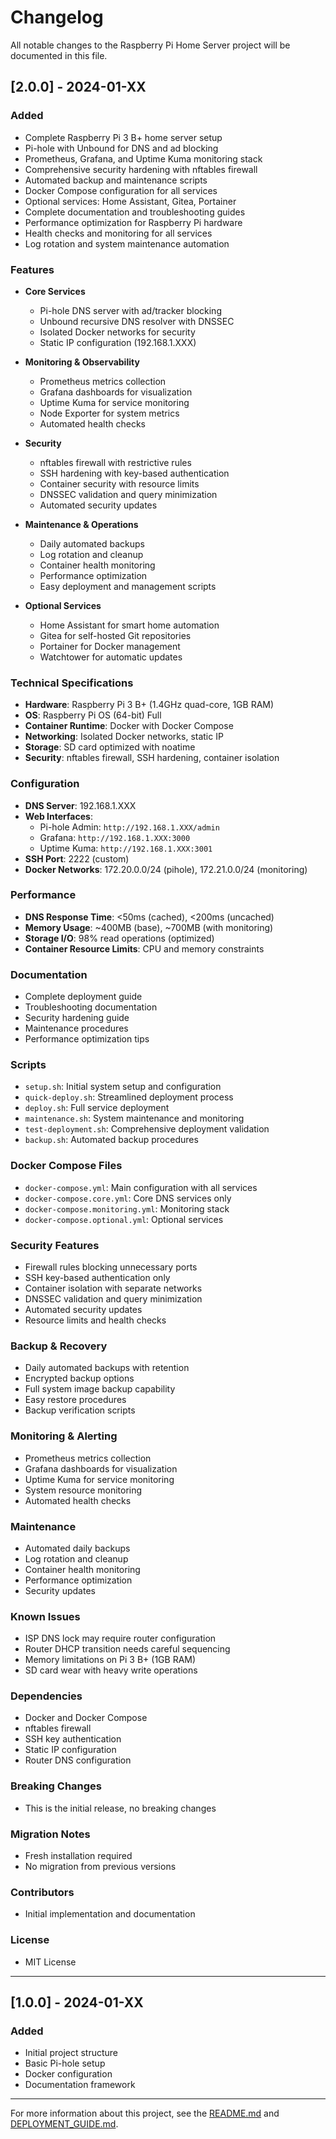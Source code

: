 # Changelog

All notable changes to the Raspberry Pi Home Server project will be documented in this file.

## [2.0.0] - 2024-01-XX

### Added

- Complete Raspberry Pi 3 B+ home server setup
- Pi-hole with Unbound for DNS and ad blocking
- Prometheus, Grafana, and Uptime Kuma monitoring stack
- Comprehensive security hardening with nftables firewall
- Automated backup and maintenance scripts
- Docker Compose configuration for all services
- Optional services: Home Assistant, Gitea, Portainer
- Complete documentation and troubleshooting guides
- Performance optimization for Raspberry Pi hardware
- Health checks and monitoring for all services
- Log rotation and system maintenance automation

### Features

- **Core Services**

  - Pi-hole DNS server with ad/tracker blocking
  - Unbound recursive DNS resolver with DNSSEC
  - Isolated Docker networks for security
  - Static IP configuration (192.168.1.XXX)

- **Monitoring & Observability**

  - Prometheus metrics collection
  - Grafana dashboards for visualization
  - Uptime Kuma for service monitoring
  - Node Exporter for system metrics
  - Automated health checks

- **Security**

  - nftables firewall with restrictive rules
  - SSH hardening with key-based authentication
  - Container security with resource limits
  - DNSSEC validation and query minimization
  - Automated security updates

- **Maintenance & Operations**

  - Daily automated backups
  - Log rotation and cleanup
  - Container health monitoring
  - Performance optimization
  - Easy deployment and management scripts

- **Optional Services**
  - Home Assistant for smart home automation
  - Gitea for self-hosted Git repositories
  - Portainer for Docker management
  - Watchtower for automatic updates

### Technical Specifications

- **Hardware**: Raspberry Pi 3 B+ (1.4GHz quad-core, 1GB RAM)
- **OS**: Raspberry Pi OS (64-bit) Full
- **Container Runtime**: Docker with Docker Compose
- **Networking**: Isolated Docker networks, static IP
- **Storage**: SD card optimized with noatime
- **Security**: nftables firewall, SSH hardening, container isolation

### Configuration

- **DNS Server**: 192.168.1.XXX
- **Web Interfaces**:
  - Pi-hole Admin: `http://192.168.1.XXX/admin`
  - Grafana: `http://192.168.1.XXX:3000`
  - Uptime Kuma: `http://192.168.1.XXX:3001`
- **SSH Port**: 2222 (custom)
- **Docker Networks**: 172.20.0.0/24 (pihole), 172.21.0.0/24 (monitoring)

### Performance

- **DNS Response Time**: <50ms (cached), <200ms (uncached)
- **Memory Usage**: ~400MB (base), ~700MB (with monitoring)
- **Storage I/O**: 98% read operations (optimized)
- **Container Resource Limits**: CPU and memory constraints

### Documentation

- Complete deployment guide
- Troubleshooting documentation
- Security hardening guide
- Maintenance procedures
- Performance optimization tips

### Scripts

- `setup.sh`: Initial system setup and configuration
- `quick-deploy.sh`: Streamlined deployment process
- `deploy.sh`: Full service deployment
- `maintenance.sh`: System maintenance and monitoring
- `test-deployment.sh`: Comprehensive deployment validation
- `backup.sh`: Automated backup procedures

### Docker Compose Files

- `docker-compose.yml`: Main configuration with all services
- `docker-compose.core.yml`: Core DNS services only
- `docker-compose.monitoring.yml`: Monitoring stack
- `docker-compose.optional.yml`: Optional services

### Security Features

- Firewall rules blocking unnecessary ports
- SSH key-based authentication only
- Container isolation with separate networks
- DNSSEC validation and query minimization
- Automated security updates
- Resource limits and health checks

### Backup & Recovery

- Daily automated backups with retention
- Encrypted backup options
- Full system image backup capability
- Easy restore procedures
- Backup verification scripts

### Monitoring & Alerting

- Prometheus metrics collection
- Grafana dashboards for visualization
- Uptime Kuma for service monitoring
- System resource monitoring
- Automated health checks

### Maintenance

- Automated daily backups
- Log rotation and cleanup
- Container health monitoring
- Performance optimization
- Security updates

### Known Issues

- ISP DNS lock may require router configuration
- Router DHCP transition needs careful sequencing
- Memory limitations on Pi 3 B+ (1GB RAM)
- SD card wear with heavy write operations

### Dependencies

- Docker and Docker Compose
- nftables firewall
- SSH key authentication
- Static IP configuration
- Router DNS configuration

### Breaking Changes

- This is the initial release, no breaking changes

### Migration Notes

- Fresh installation required
- No migration from previous versions

### Contributors

- Initial implementation and documentation

### License

- MIT License

---

## [1.0.0] - 2024-01-XX

### Added

- Initial project structure
- Basic Pi-hole setup
- Docker configuration
- Documentation framework

---

For more information about this project, see the [README.md](README.md) and [DEPLOYMENT_GUIDE.md](DEPLOYMENT_GUIDE.md).
